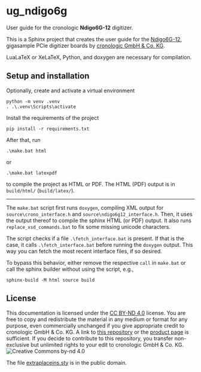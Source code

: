 # ug_ndigo6g

User guide for the cronologic **Ndigo6G-12** digitizer.

This is a Sphinx project that creates the user guide for the
[Ndigo6G-12](https://www.cronologic.de/product/ndigo6g-12),
gigasample PCIe digitizer boards by
[cronologic GmbH & Co. KG](https://www.cronologic.de).

LuaLaTeX or XeLaTeX, Python, and doxygen are necessary for compilation.

## Setup and installation

Optionally, create and activate a virtual environment
```shell
python -m venv .venv
. .\.venv\Scripts\activate
```

Install the requirements of the project
```shell
pip install -r requirements.txt
```

After that, run
```shell
.\make.bat html
```
   or
```shell
.\make.bat latexpdf
```
to compile the project as HTML or PDF. The HTML (PDF) output is in `build/html/`
(`build/latex/`).

---

The `make.bat` script first runs `doxygen`, compiling XML output for
`source\crono_interface.h` and `source\ndigo6g12_interface.h`. Then, it uses
the output thereof to compile the sphinx HTML (or PDF) output. It also
runs `replace_xsd_commands.bat` to fix some missing unicode characters.

The script checks if a file `.\fetch_interface.bat` is present. If that is
the case, it calls `.\fetch_interface.bat` before running the `doxygen` output.
This way you can fetch the most recent interface files, if so desired.

To bypass this behavior, either remove the respective `call` in `make.bat`
or call the sphinx builder without using the script, e.g.,
```shell
sphinx-build -M html source build
```

## License
This documentation is licensed under the
[CC BY-ND 4.0](https://creativecommons.org/licenses/by-nd/4.0/) license.
You are free to copy and redistribute the material in any medium or format for
any purpose, even commercially unchanged if you give appropriate credit to
cronologic GmbH & Co. KG. A link to
[this repository](https://github.com/cronologic-de/ug_ndigo6g) or the
[product page](https://www.cronologic.de/product/ndigo6g-12)
is sufficient.  If you decide to contribute to this repository, you transfer
non-exclusive but unlimited rights to your edit to cronologic GmbH & Co. KG.
![Creative Commons by-nd 4.0](https://i.creativecommons.org/l/by-nd/4.0/88x31.png)

The file [extraplaceins.sty](extraplaceins.sty) is in the public domain.
